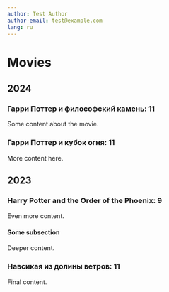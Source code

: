 ```yaml
---
author: Test Author
author-email: test@example.com
lang: ru
---
```


# Movies

## 2024

### Гарри Поттер и философский камень: 11

Some content about the movie.

### Гарри Поттер и кубок огня: 11

More content here.

## 2023

### Harry Potter and the Order of the Phoenix: 9

Even more content.

#### Some subsection

Deeper content.

### Навсикая из долины ветров: 11

Final content.
